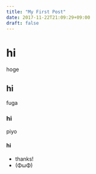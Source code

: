 ```yaml
---
title: "My First Post"
date: 2017-11-22T21:09:29+09:00
draft: false
---
```


# hi

hoge

## hi

fuga

### hi

piyo

#### hi

- thanks!
- (ΦωΦ)

